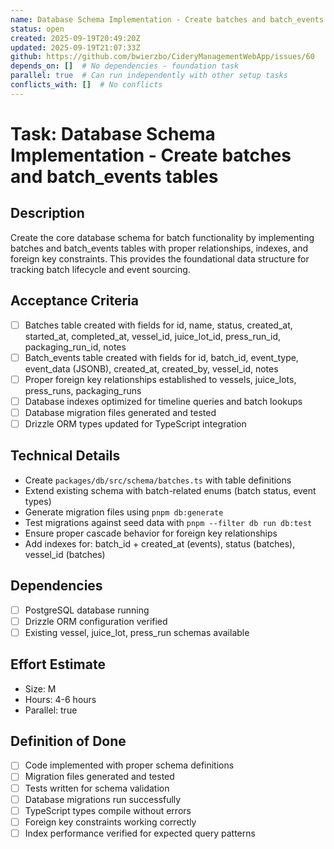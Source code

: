 ```yaml
---
name: Database Schema Implementation - Create batches and batch_events tables
status: open
created: 2025-09-19T20:49:20Z
updated: 2025-09-19T21:07:33Z
github: https://github.com/bwierzbo/CideryManagementWebApp/issues/60
depends_on: []  # No dependencies - foundation task
parallel: true  # Can run independently with other setup tasks
conflicts_with: []  # No conflicts
---
```


# Task: Database Schema Implementation - Create batches and batch_events tables

## Description
Create the core database schema for batch functionality by implementing batches and batch_events tables with proper relationships, indexes, and foreign key constraints. This provides the foundational data structure for tracking batch lifecycle and event sourcing.

## Acceptance Criteria
- [ ] Batches table created with fields for id, name, status, created_at, started_at, completed_at, vessel_id, juice_lot_id, press_run_id, packaging_run_id, notes
- [ ] Batch_events table created with fields for id, batch_id, event_type, event_data (JSONB), created_at, created_by, vessel_id, notes
- [ ] Proper foreign key relationships established to vessels, juice_lots, press_runs, packaging_runs
- [ ] Database indexes optimized for timeline queries and batch lookups
- [ ] Database migration files generated and tested
- [ ] Drizzle ORM types updated for TypeScript integration

## Technical Details
- Create `packages/db/src/schema/batches.ts` with table definitions
- Extend existing schema with batch-related enums (batch status, event types)
- Generate migration files using `pnpm db:generate`
- Test migrations against seed data with `pnpm --filter db run db:test`
- Ensure proper cascade behavior for foreign key relationships
- Add indexes for: batch_id + created_at (events), status (batches), vessel_id (batches)

## Dependencies
- [ ] PostgreSQL database running
- [ ] Drizzle ORM configuration verified
- [ ] Existing vessel, juice_lot, press_run schemas available

## Effort Estimate
- Size: M
- Hours: 4-6 hours
- Parallel: true

## Definition of Done
- [ ] Code implemented with proper schema definitions
- [ ] Migration files generated and tested
- [ ] Tests written for schema validation
- [ ] Database migrations run successfully
- [ ] TypeScript types compile without errors
- [ ] Foreign key constraints working correctly
- [ ] Index performance verified for expected query patterns
